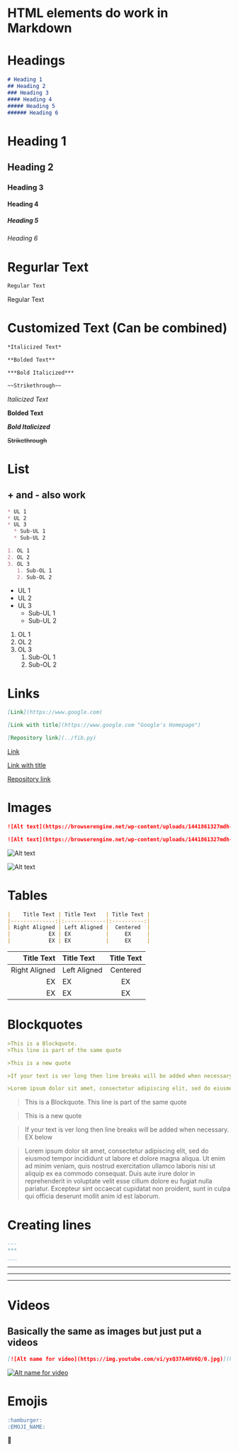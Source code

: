 # HTML elements do work in Markdown

# Headings

```md
# Heading 1
## Heading 2
### Heading 3 
#### Heading 4
##### Heading 5
###### Heading 6
```

# Heading 1
## Heading 2
### Heading 3 
#### Heading 4
##### Heading 5
###### Heading 6

# Regurlar Text

```md
Regular Text
```

Regular Text

# Customized Text (Can be combined)

```md
*Italicized Text*

**Bolded Text**

***Bold Italicized***

~~Strikethrough~~
```

*Italicized Text*

**Bolded Text**

***Bold Italicized***

~~Strikethrough~~

# List

## + and - also work

```md
* UL 1
* UL 2
* UL 3
  * Sub-UL 1
  * Sub-UL 2

1. OL 1
2. OL 2
3. OL 3
   1. Sub-OL 1
   2. Sub-OL 2
```

* UL 1
* UL 2
* UL 3
  * Sub-UL 1
  * Sub-UL 2

1. OL 1
2. OL 2
3. OL 3
   1. Sub-OL 1
   2. Sub-OL 2

# Links

```md
[Link](https://www.google.com)

[Link with title](https://www.google.com "Google's Homepage")

[Repository link](../fib.py)
```

[Link](https://www.google.com)

[Link with title](https://www.google.com "Google's Homepage")

[Repository link](../fib.py)

# Images

```md
![Alt text](https://browserengine.net/wp-content/uploads/1441861327mdh-logo-new.png)

![Alt text](https://browserengine.net/wp-content/uploads/1441861327mdh-logo-new.png "Image title")
```

![Alt text](https://browserengine.net/wp-content/uploads/1441861327mdh-logo-new.png)

![Alt text](https://browserengine.net/wp-content/uploads/1441861327mdh-logo-new.png "Image title")

# Tables

```md
|    Title Text | Title Text   | Title Text |
|--------------:|:-------------|:----------:|
| Right Aligned | Left Aligned |  Centered  |
|            EX | EX           |     EX     |
|            EX | EX           |     EX     |
```

|    Title Text | Title Text   | Title Text |
|--------------:|:-------------|:----------:|
| Right Aligned | Left Aligned |  Centered  |
|            EX | EX           |     EX     |
|            EX | EX           |     EX     |

# Blockquotes

```md
>This is a Blockquote.
>This line is part of the same quote

>This is a new quote

>If your text is ver long then line breaks will be added when necessary. EX below

>Lorem ipsum dolor sit amet, consectetur adipiscing elit, sed do eiusmod tempor incididunt ut labore et dolore magna aliqua. Ut enim ad minim veniam, quis nostrud exercitation ullamco laboris nisi ut aliquip ex ea commodo consequat. Duis aute irure dolor in reprehenderit in voluptate velit esse cillum dolore eu fugiat nulla pariatur. Excepteur sint occaecat cupidatat non proident, sunt in culpa qui officia deserunt mollit anim id est laborum.
```

>This is a Blockquote.
>This line is part of the same quote

>This is a new quote

>If your text is ver long then line breaks will be added when necessary. EX below

>Lorem ipsum dolor sit amet, consectetur adipiscing elit, sed do eiusmod tempor incididunt ut labore et dolore magna aliqua. Ut enim ad minim veniam, quis nostrud exercitation ullamco laboris nisi ut aliquip ex ea commodo consequat. Duis aute irure dolor in reprehenderit in voluptate velit esse cillum dolore eu fugiat nulla pariatur. Excepteur sint occaecat cupidatat non proident, sunt in culpa qui officia deserunt mollit anim id est laborum.

# Creating lines
```md
---
***
___
```

---
***
___

# Videos

## Basically the same as images but just put a videos

```md
[![Alt name for video](https://img.youtube.com/vi/yxQ37A4HV6Q/0.jpg)](https://www.youtube.com/watch?v=yxQ37A4HV6Q "Video Title")
```

[![Alt name for video](https://img.youtube.com/vi/yxQ37A4HV6Q/0.jpg)](https://www.youtube.com/watch?v=yxQ37A4HV6Q "Video Title")

# Emojis
```md
:hamburger:
:EMOJI_NAME:
```

:hamburger:
